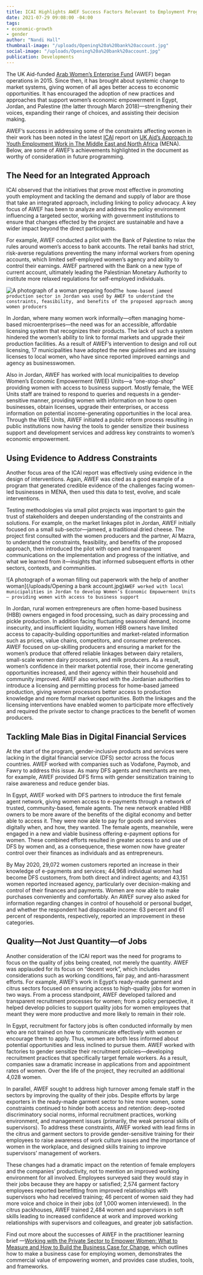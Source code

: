 ```yaml
---
title: ICAI Highlights AWEF Success Factors Relevant to Employment Programming
date: 2021-07-29 09:08:00 -04:00
tags:
- economic-growth
- gender
author: "Nandi Hall"
thumbnail-image: "/uploads/Opening%20a%20bank%20account.jpg"
social-image: "/uploads/Opening%20a%20bank%20account.jpg"
publication: Developments
---
```

The UK Aid-funded [Arab Women’s Enterprise Fund](/our-work/projects/jordan-egypt-and-palestine-arab-women-enterprise-fund) (AWEF) began operations in 2015. Since then, it has brought about systemic change to market systems, giving women of all ages better access to economic opportunities. It has encouraged the adoption of new practices and approaches that support women’s economic empowerment in Egypt, Jordan, and Palestine (the latter through March 2018)—strengthening their voices, expanding their range of choices, and assisting their decision making.  




AWEF’s success in addressing some of the constraints affecting women in their work has been noted in the latest [ICAI](https://icai.independent.gov.uk/) report on [UK Aid’s Approach to Youth Employment Work in The Middle East and North Africa](https://icai.independent.gov.uk/html-version/uk-aids-approach-to-youth-employment-in-the-middle-east-and-north-africa/) (MENA). Below, are some of AWEF’s achievements highlighted in the document as worthy of consideration in future programming.

## The Need for an Integrated Approach

ICAI observed that the initiatives that prove most effective in promoting youth employment and tackling the demand and supply of labor are those that take an integrated approach, including linking to policy advocacy. A key focus of AWEF has been to analyze and address the policy environment influencing a targeted sector, working with government institutions to ensure that changes effected by the project are sustainable and have a wider impact beyond the direct participants.

For example, AWEF conducted a pilot with the Bank of Palestine to relax the rules around women’s access to bank accounts. The retail banks had strict, risk-averse regulations preventing the many informal workers from opening accounts, which limited self-employed women’s agency and ability to control their earnings. AWEF partnered with the Bank on a new type of current account, ultimately leading the Palestinian Monetary Authority to institute more relaxed regulations for self-employed individuals.

![A photograph of a woman preparing food](/uploads/AWEF2.jpg)`The home-based jameed production sector in Jordan was used by AWEF to understand the constraints, feasibility, and benefits of the proposed approach among women producers`

In Jordan, where many women work informally—often managing home-based microenterprises—the need was for an accessible, affordable licensing system that recognizes their products. The lack of such a system hindered the women’s ability to link to formal markets and upgrade their production facilities. As a result of AWEF’s intervention to design and roll out licensing, 17 municipalities have adopted the new guidelines and are issuing licenses to local women, who have since reported improved earnings and agency as businesswomen.
 
Also in Jordan, AWEF has worked with local municipalities to develop Women’s Economic Empowerment (WEE) Units—a “one-stop-shop” providing women with access to business support. Mostly female, the WEE Units staff are trained to respond to queries and requests in a gender-sensitive manner, providing women with information on how to open businesses, obtain licenses, upgrade their enterprises, or access information on potential income-generating opportunities in the local area. Through the WEE Units, AWEF initiated a public reform process resulting in public institutions now having the tools to gender sensitize their business support and development services and address key constraints to women’s economic empowerment.

## Using Evidence to Address Constraints

Another focus area of the ICAI report was effectively using evidence in the design of interventions. Again, AWEF was cited as a good example of a program that generated credible evidence of the challenges facing women-led businesses in MENA, then used this data to test, evolve, and scale  interventions. 

Testing methodologies via small pilot projects was important to gain the trust of stakeholders and deepen understanding of the constraints and solutions. For example, on the market linkages pilot in Jordan, AWEF initially focused on a small sub-sector—jameed, a traditional dried cheese. The project first consulted with the women producers and the partner, Al Mazra, to understand the constraints, feasibility, and benefits of the proposed approach, then introduced the pilot with open and transparent communications on the implementation and progress of the initiative, and what we learned from it—insights that informed subsequent efforts in other sectors, contexts, and communities. 

![A photograph of a woman filling out paperwork with the help of another woman](/uploads/Opening a bank account.jpg)`AWEF worked with local municipalities in Jordan to develop Women’s Economic Empowerment Units— providing women with access to business support `
 
In Jordan, rural women entrepreneurs are often home-based business (HBB) owners engaged in food processing, such as dairy processing and pickle production. In addition facing fluctuating seasonal demand, income insecurity, and insufficient liquidity, women HBB owners have limited access to capacity-building opportunities and market-related information such as prices, value chains, competitors, and consumer preferences. 
AWEF focused on up-skilling producers and ensuring a market for the women’s produce that offered reliable linkages between dairy retailers, small-scale women dairy processors, and milk producers. As a result, women’s confidence in their market potential rose, their income generating opportunities increased, and their agency within their household and community improved. 
AWEF also worked with the Jordanian authorities to introduce a licensing and permitting process for home-based jameed production, giving women processors better access to production knowledge and more formal market opportunities. Both the linkages and the licensing interventions have enabled women to participate more effectively and required the private sector to change practices to the benefit of women producers.

## Tackling Male Bias in Digital Financial Services
 
At the start of the program, gender-inclusive products and services were lacking in the digital financial service (DFS) sector across the focus countries. AWEF worked with companies such as Vodafone, Paymob, and Fawry to address this issue. As many DFS agents and merchants are men, for example, AWEF provided DFS firms with gender sensitization training to raise awareness and reduce gender bias. 

In Egypt, AWEF worked with DFS partners to introduce the first female agent network, giving women access to e-payments through a network of trusted, community-based, female agents. The new network enabled HBB owners to be more aware of the benefits of the digital economy and better able to access it. They were now able to pay for goods and services digitally when, and how, they wanted. The female agents, meanwhile, were engaged in a new and viable business offering e-payment options for women. These combined efforts resulted in greater access to and use of DFS by women and, as a consequence, these women now have greater control over their finances as individuals and as entrepreneurs. 

By May 2020, 29,072 women customers reported an increase in their knowledge of e-payments and services; 44,968 individual women had become DFS customers, from both direct and indirect agents; and 43,151 women reported increased agency, particularly over decision-making and control of their finances and payments. Women are now able to make purchases conveniently and comfortably. An AWEF survey also asked for information regarding changes in control of household or personal budget, and whether the respondent had disposable income: 63 percent and 61 percent of respondents, respectively, reported an improvement in these categories. 

## Quality—Not Just Quantity—of Jobs

Another consideration of the ICAI report was the need for programs to focus on the quality of jobs being created, not merely the quantity. AWEF was applauded for its focus on “decent work”, which includes considerations such as working conditions, fair pay, and anti-harassment efforts.
For example, AWEF’s work in Egypt’s ready-made garment and citrus sectors focused on ensuring access to high-quality jobs for women in two ways. From a process standpoint, AWEF developed tailored and transparent recruitment processes for women; from a policy perspective, it helped develop policies to support quality jobs for women employees that meant they were more productive and more likely to remain in their role. 

In Egypt, recruitment for factory jobs is often conducted informally by men who are not trained on how to communicate effectively with women or encourage them to apply. Thus, women are both less informed about potential opportunities and less inclined to pursue them. AWEF worked with factories to gender sensitize their recruitment policies—developing recruitment practices that specifically target female workers. As a result, companies saw a dramatic increase in applications from and appointment rates of women. Over the life of the project, they recruited an additional 4,028 women. 

In parallel, AWEF sought to address high turnover among female staff in the sectors by improving the quality of their jobs. Despite efforts by large exporters in the ready-made garment sector to hire more women, some constraints continued to hinder both access and retention: deep-rooted discriminatory social norms, informal recruitment practices, working environment, and management issues (primarily, the weak personal skills of supervisors). To address these constraints, AWEF worked with lead firms in the citrus and garment sectors to provide gender-sensitive training for their employees to raise awareness of work culture issues and the importance of women in the workplace, and designed skills training to improve supervisors’ management of workers. 

These changes had a dramatic impact on the retention of female employers and the companies’ productivity, not to mention an improved working environment for all involved. Employees surveyed said they would stay in their jobs because they are happy or satisfied; 2,574 garment factory employees reported benefitting from improved relationships with supervisors who had received training; 46 percent of women said they had more voice and choice in their jobs (of 1,000 women interviewed). In the citrus packhouses, AWEF trained 2,484 women and supervisors in soft skills leading to increased confidence at work and improved working relationships with supervisors and colleagues, and greater job satisfaction.

Find out more about the successes of AWEF in the practitioner learning brief —[Working with the Private Sector to Empower Women: What to Measure and How to Build the Business Case for Change](https://seepnetwork.org/Resource-Post/Working-with-the-Private-Sector-to-Empower-Women-What-to-Measure-and-How-to-Build-the-Business-Case-for-Change), which outlines how to make a business case for employing women, demonstrates the commercial value of empowering women, and provides case studies, tools, and frameworks. 
 


